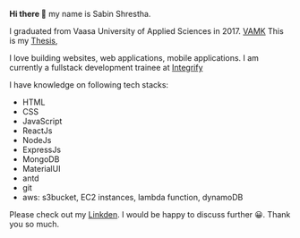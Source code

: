**Hi there 👋** my name is Sabin Shrestha. 

I graduated from Vaasa University of Applied Sciences in 2017.  <a href="https://www.vamk.fi/en/" target="_blank">VAMK</a>
This is my <a href="https://urn.fi/URN:NBN:fi:amk-2017102316251" target="_blank">Thesis</a>,    

I love building websites, web applications, mobile applications. I am currently a fullstack development trainee at <a href="https://www.integrify.io/" target="_blank">Integrify</a>

I have knowledge on following tech stacks:
- HTML
- CSS
- JavaScript
- ReactJs
- NodeJs
- ExpressJs
- MongoDB
- MaterialUI
- antd
- git
- aws: s3bucket, EC2 instances, lambda function, dynamoDB



Please check out my  <a href="https://www.linkedin.com/in/sabin-shrestha-02/" target="_blank">Linkden</a>. I would be happy to discuss further 😀. Thank you so much.
